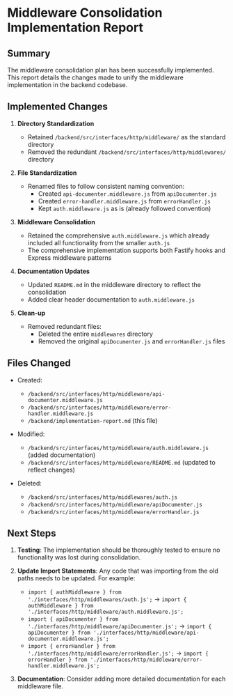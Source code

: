 # Middleware Consolidation Implementation Report

## Summary

The middleware consolidation plan has been successfully implemented. This report details the changes made to unify the middleware implementation in the backend codebase.

## Implemented Changes

1. **Directory Standardization**
   - Retained `/backend/src/interfaces/http/middleware/` as the standard directory
   - Removed the redundant `/backend/src/interfaces/http/middlewares/` directory

2. **File Standardization**
   - Renamed files to follow consistent naming convention:
     - Created `api-documenter.middleware.js` from `apiDocumenter.js`
     - Created `error-handler.middleware.js` from `errorHandler.js`
     - Kept `auth.middleware.js` as is (already followed convention)

3. **Middleware Consolidation**
   - Retained the comprehensive `auth.middleware.js` which already included all functionality from the smaller `auth.js`
   - The comprehensive implementation supports both Fastify hooks and Express middleware patterns

4. **Documentation Updates**
   - Updated `README.md` in the middleware directory to reflect the consolidation
   - Added clear header documentation to `auth.middleware.js`

5. **Clean-up**
   - Removed redundant files:
     - Deleted the entire `middlewares` directory
     - Removed the original `apiDocumenter.js` and `errorHandler.js` files

## Files Changed

- Created:
  - `/backend/src/interfaces/http/middleware/api-documenter.middleware.js`
  - `/backend/src/interfaces/http/middleware/error-handler.middleware.js`
  - `/backend/implementation-report.md` (this file)

- Modified:
  - `/backend/src/interfaces/http/middleware/auth.middleware.js` (added documentation)
  - `/backend/src/interfaces/http/middleware/README.md` (updated to reflect changes)
  
- Deleted:
  - `/backend/src/interfaces/http/middlewares/auth.js`
  - `/backend/src/interfaces/http/middleware/apiDocumenter.js`
  - `/backend/src/interfaces/http/middleware/errorHandler.js`

## Next Steps

1. **Testing**: The implementation should be thoroughly tested to ensure no functionality was lost during consolidation.

2. **Update Import Statements**: Any code that was importing from the old paths needs to be updated. For example:
   - `import { authMiddleware } from './interfaces/http/middlewares/auth.js';` →
     `import { authMiddleware } from './interfaces/http/middleware/auth.middleware.js';`
   - `import { apiDocumenter } from './interfaces/http/middleware/apiDocumenter.js';` →
     `import { apiDocumenter } from './interfaces/http/middleware/api-documenter.middleware.js';`
   - `import { errorHandler } from './interfaces/http/middleware/errorHandler.js';` →
     `import { errorHandler } from './interfaces/http/middleware/error-handler.middleware.js';`

3. **Documentation**: Consider adding more detailed documentation for each middleware file. 